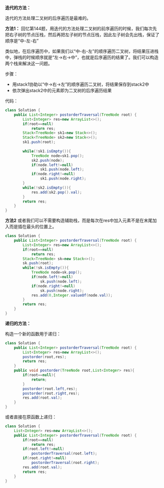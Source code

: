 **迭代的方法：**

迭代的方法处理二叉树的后序遍历是最难的。

**方法1：**
回忆第144题，用迭代的方法处理二叉树的前序遍历的时候，我们每次先把右子树的节点压栈，然后再把左子树的节点压栈，因此左子树会先出栈，保证了顺序是“中-左-右”

类似地，在后序遍历中，如果我们以“中-右-左”的顺序遍历二叉树，将结果压进栈中，弹栈的时候顺序就是“左->右->中”，也就是后序遍历的结果了。我们可以构造两个栈来解决这一问题。

步骤：
- 用stack1协助以“中->右->左”的顺序遍历二叉树，将结果保存到stack2中
- 依次弹出stack2中的元素即为二叉树的后序遍历结果

代码：
```java
class Solution { 
    public List<Integer> postorderTraversal(TreeNode root) {
        List<Integer> res=new ArrayList<>();
        if(root==null)
            return res;
        Stack<TreeNode> sk1=new Stack<>();
        Stack<TreeNode> sk2=new Stack<>();
        sk1.push(root);
 
        while(!sk1.isEmpty()){         
            TreeNode node=sk1.pop();
            sk2.push(node);
            if(node.left!=null)
                sk1.push(node.left); 
            if(node.right!=null)
                sk1.push(node.right);                                          
        }
        while(!sk2.isEmpty()){
            res.add(sk2.pop().val);
        }
        return res;
    } 
}
```

**方法2**
或者我们可以不需要构造辅助栈，而是每次在res中加入元素不是在末尾加入而是插在最头的位置上。

```java
class Solution { 
    public List<Integer> postorderTraversal(TreeNode root) {
        List<Integer> res=new ArrayList<>();
        if(root==null)
            return res;
        Stack<TreeNode> sk=new Stack<>();
        sk.push(root);
        while(!sk.isEmpty()){         
            TreeNode node=sk.pop();
            if(node.left!=null)
                sk.push(node.left);
            if(node.right!=null)
                sk.push(node.right);                       
            res.add(0,Integer.valueOf(node.val));
        }
        return res;
    } 
}
```


**递归的方法：**

构造一个新的函数用于递归：

```java
class Solution {
    public List<Integer> postorderTraversal(TreeNode root) {
        List<Integer> res=new ArrayList<>();
        postorder(root,res);
        return res;
    }
    public void postorder(TreeNode root,List<Integer> res){
        if(root==null){
            return;
        }
        postorder(root.left,res);
        postorder(root.right,res);
        res.add(root.val);      
    }
}
```
或者直接在原函数上递归：
```java
class Solution {
    List<Integer> res=new ArrayList<>();
    public List<Integer> postorderTraversal(TreeNode root) {
        if(root==null)
            return res;        
        if(root.left!=null)
            postorderTraversal(root.left);
        if(root.right!=null)
            postorderTraversal(root.right);
        res.add(root.val);
        return res;
    }   
}
```
